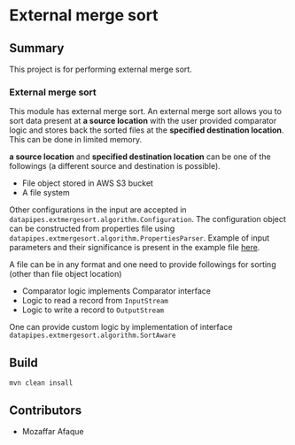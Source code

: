 # External merge sort

## Summary

This project is for performing external merge sort.

### External merge sort
 
This module has external merge sort. An external merge sort allows you to sort data 
present at **a source location** with the user provided comparator logic 
and stores back the sorted files at the **specified destination location**. 
This can be done in limited memory.

**a source location** and **specified destination location** can be one of 
the followings (a different source and destination is possible).
 - File object stored in AWS S3 bucket
 - A file system
 
 Other configurations in the input are accepted in `datapipes.extmergesort.algorithm.Configuration`.
 The configuration object can be constructed from properties file using 
 `datapipes.extmergesort.algorithm.PropertiesParser`. Example
 of input parameters and their significance is present in the example file 
 [here](src/main/resources/sample-input.properties).
 
 A file can be in any format and one need to provide followings for
 sorting (other than file object location)
 - Comparator logic implements Comparator interface
 - Logic to read a record from `InputStream`
 - Logic to write a record to `OutputStream`

One can provide custom logic by implementation of 
interface `datapipes.extmergesort.algorithm.SortAware`

## Build

 ```mvn clean insall```

## Contributors
 - Mozaffar Afaque